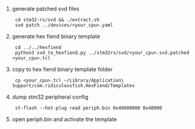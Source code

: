 1. generate patched svd files

        cd stm32-rs/svd && ./extract.sh
        svd patch ../devices/<your_cpu>.yaml

2. generate hex fiend binary template

        cd ../../hexfiend
        python3 svd_to_hexfiend.py ../stm32rs/svd/<your_cpu>.svd.patched <your_cpu>.tcl

3. copy to hex fiend binary template folder

        cp <your_cpu>.tcl ~/Library/Application\ Support/com.ridiculousfish.HexFiend/Templates

4. dump stm32 peripheral config

        st-flash --hot-plug read periph.bin 0x40000000 0x40000

5. open periph.bin and activate the template